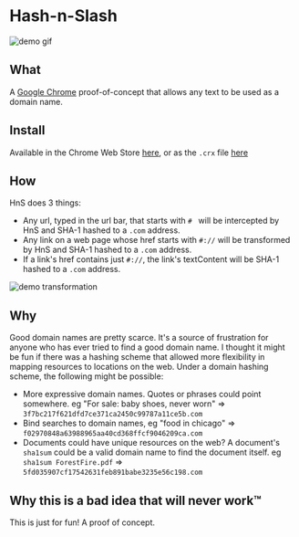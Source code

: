 Hash-n-Slash
============

![demo gif](http://i.imgur.com/Wf5pmir.gif)

What
----
A [Google Chrome](http://google.com/chrome) proof-of-concept that allows any text to be used as a domain name.

Install
-------
Available in the Chrome Web Store [here](http://google.com), or as the `.crx` file [here](https://github.com/amoffat/hash-n-slash/blob/master/hashnslash.crx)

How
---
HnS does 3 things:
  * Any url, typed in the url bar, that starts with `# ` will be intercepted by HnS and SHA-1 hashed to a `.com` address.
  * Any link on a web page whose href starts with `#://` will be transformed by HnS and SHA-1 hashed to a `.com` address.
  * If a link's href contains just `#://`, the link's textContent will be SHA-1 hashed to a `.com` address.

![demo transformation](http://i.imgur.com/NXu34x1.png)  

Why
---
Good domain names are pretty scarce.  It's a source of frustration for anyone who has ever tried to find a good domain name.  I thought it might be fun if there was a hashing scheme that allowed more flexibility in mapping resources to locations on the web.  Under a domain hashing scheme, the following might be possible:
* More expressive domain names.  Quotes or phrases could point somewhere.  eg "For sale: baby shoes, never worn" => `3f7bc217f621dfd7ce371ca2450c99787a11ce5b.com`
* Bind searches to domain names, eg "food in chicago" => `f02970848a63988965aa40cd368ffcf9046209ca.com`
* Documents could have unique resources on the web?  A document's `sha1sum` could be a valid domain name to find the document itself.  eg `sha1sum ForestFire.pdf` => `5fd035907cf17542631feb891babe3235e56c198.com`

Why this is a bad idea that will never work™
--------------------------------------------
This is just for fun!  A proof of concept.
